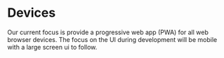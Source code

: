 # Devices

Our current focus is provide a progressive web app (PWA) for all web browser devices. The focus on the UI during development will be mobile with a large screen ui to follow.
